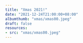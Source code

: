```yaml
---
title: "Xmas 2021!"
date: "2021-12-24T21:00:00+08:00"
albumthumb: "xmas/xmas00.jpeg"
draft: false
resources:
- src: "xmas/xmas00.jpeg"
---
```


